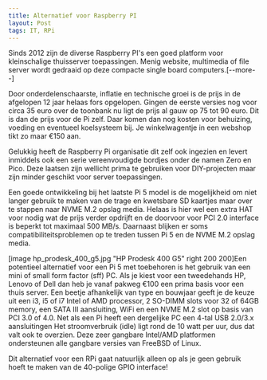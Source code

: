 ```yaml
---
title: Alternatief voor Raspberry PI
layout: Post
tags: IT, RPi
---
```

Sinds 2012 zijn de diverse Raspberry PI's een goed platform voor kleinschalige thuisserver toepassingen. Menig website, multimedia of file server wordt gedraaid op deze compacte single board computers.[--more--]

Door onderdelenschaarste, inflatie en technische groei is de prijs in de afgelopen 12 jaar helaas fors opgelopen. Gingen de eerste versies nog voor circa 35 euro over de toonbank nu ligt de prijs al gauw op 75 tot 90 euro. Dit is dan de prijs voor de Pi zelf. Daar komen dan nog kosten voor behuizing, voeding en eventueel koelsysteem bij. Je winkelwagentje in een webshop tikt zo maar €150 aan.

Gelukkig heeft de Raspberry Pi organisatie dit zelf ook ingezien en levert inmiddels ook een serie vereenvoudigde bordjes onder de namen Zero en Pico. Deze laatsen zijn wellicht prima te gebruiken voor DIY-projecten maar zijn minder geschikt voor server toepassingen.

Een goede ontwikkeling bij het laatste Pi 5 model is de mogelijkheid om niet langer gebruik te maken van de trage en kwetsbare SD kaartjes maar over te stappen naar NVME M.2 opslag media. Helaas is hier wel een extra HAT voor nodig wat de prijs verder opdrijft en de doorvoor voor PCI 2.0 interface is beperkt tot maximaal 500 MB/s. Daarnaast blijken er soms compatibiliteitsproblemen op te treden tussen Pi 5 en de NVME M.2 opslag media.

[image hp_prodesk_400_g5.jpg "HP Prodesk 400 G5" right 200 200]Een potentieel alternatief voor een Pi 5 met toebehoren is het gebruik van een mini of small form factor (sff) PC. Als je kiest voor een tweedehands HP, Lenovo of Dell dan heb je vanaf pakweg €100 een prima basis voor een thuis server. Een beetje afhankelijk van type en bouwjaar geeft je de keuze uit een i3, i5 of i7 Intel of AMD processor, 2 SO-DIMM slots voor 32 of 64GB memory, een SATA III aansluiting, WiFi en een NVME M.2 slot op basis van PCI 3.0 of 4.0. Net als een Pi heeft een dergelijke PC een 4-tal USB 2.0/3.x aansluitingen Het stroomverbruik (idle) ligt rond de 10 watt per uur, dus dat valt ook te overzien. Deze zeer gangbare Intel/AMD platformen ondersteunen alle gangbare versies van FreeBSD of Linux.

Dit alternatief voor een RPi gaat natuurlijk alleen op als je geen gebruik hoeft te maken van de 40-polige GPIO interface!